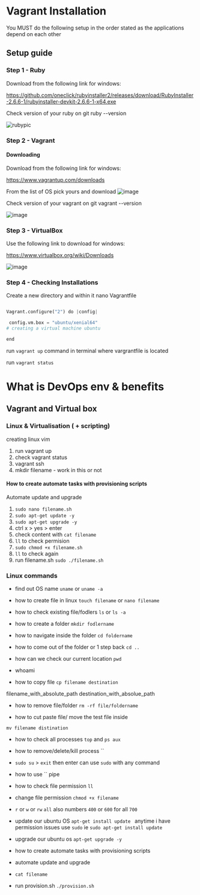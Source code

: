 # Vagrant Installation 

You MUST do the following setup in the order stated as the applications depend on each other 

## Setup guide

### Step 1 - Ruby
Download from the following link for windows:

https://github.com/oneclick/rubyinstaller2/releases/download/RubyInstaller-2.6.6-1/rubyinstaller-devkit-2.6.6-1-x64.exe

Check version of your ruby on git
ruby --version

![rubypic](https://user-images.githubusercontent.com/104793540/184134293-c246ecb9-ea59-4a26-bb5d-8d3f31c585d2.PNG)



### Step 2 - Vagrant
#### Downloading 
Download from the following link for windows:

https://www.vagrantup.com/downloads

From the list of OS pick yours and download 
![image](https://user-images.githubusercontent.com/104793540/184134469-596b439b-dc51-4648-92af-cb6d493e782e.png)

Check version of your vagrant on git
vagrant --version

![image](https://user-images.githubusercontent.com/104793540/184136250-f3f3dd5e-fefc-40b9-8d9e-a45ec3c0b3f2.png)


### Step 3 - VirtualBox 
Use the following link to download for windows:

https://www.virtualbox.org/wiki/Downloads 

![image](https://user-images.githubusercontent.com/104793540/184135055-a9cdd357-e4a0-40ff-8be1-53c7a807ebc1.png)

### Step 4 - Checking Installations 
Create a new directory and within it nano Vagrantfile 
```python 

Vagrant.configure("2") do |config|

 config.vm.box = "ubuntu/xenial64"
# creating a virtual machine ubuntu 

end

```
run `vagrant up` command in terminal where vargrantfile is located 

run `vagrant status`
# What is DevOps env & benefits 
## Vagrant and Virtual box
### Linux & Virtualisation ( + scripting)
creating linux vim 
1. run vagrant up 
2. check vagrant status 
3. vagrant ssh
4. mkdir filename - work in this or not

#### How to create automate tasks with provisioning scripts 

Automate update and upgrade 
1. `sudo nano filename.sh`
2. `sudo apt-get update -y`
3. `sudo apt-get upgrade -y`
4. ctrl x > yes > enter 
5. check content with `cat filename`
6. `ll` to check permision 
7. `sudo chmod +x filename.sh` 
8. `ll` to check again 
9. run filename.sh `sudo ./filename.sh`

### Linux commands

- find out OS name 
`uname` or `uname -a`

- how to create file in linux 
`touch filename` or `nano filename`

- how to check existing file/fodlers
`ls` or `ls -a`

- how to create a folder `mkdir fodlername`

- how to navigate inside the folder `cd foldername`

- how to come out of the folder or 1 step back `cd ..`

- how can we check our current location `pwd`
- whoami 

- how to copy file `cp filename destination`

filename_with_absolute_path 
destination_with_absolue_path

- how to remove file/folder `rm -rf file/foldername`

- how to cut paste file/ move the test file inside 

`mv filename distination`

- how to check all processes `top` and `ps aux`

- how to remove/delete/kill process ``

- `sudo su` > `exit` then enter 
can use `sudo` with any command 

- how to use `` pipe 
- how to check file permission `ll`
- change file permission `chmod +x filename`
- `r` or `w` or `rw` `all` also numbers `400` or `600` for all `700`

- update our ubuntu  OS `apt-get install update `
anytime i have permission issues use `sudo` ie `sudo apt-get install update`

- upgrade our ubuntu os 
`apt-get upgrade -y`

- how to create automate tasks with provisioning scripts 
- automate update and upgrade 

- `cat filename`

- run provision.sh `./provision.sh`